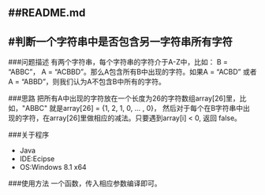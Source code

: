 ##README.md 
-------------
#判断一个字符串中是否包含另一字符串所有字符
-------------

###问题描述
有两个字符串，每个字符串的字符介于A-Z中，比如： B = “ABBC”， A = “ACBBD”。那么A包含所有B中出现的字符。如果A = “ACBD” 或者  A = “ABBD”，则我们认为A不包含B中所有的字符。

###思路
把所有A中出现的字符放在一个长度为26的字符数组array[26]里，比如，"ABBC" 就是array[26] = {1, 2, 1, 0, ... , 0}， 然后对于每个在B字符串中出现的字符，在array[26]里做相应的减法。只要遇到array[i] < 0, 返回 false。

###关于程序
- Java
- IDE:Ecipse
- OS:Windows 8.1 x64

###使用方法
一个函数，传入相应参数编译即可。
